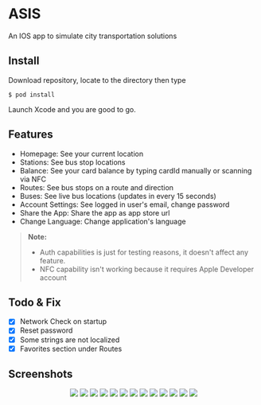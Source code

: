 #  ASIS

An IOS app to simulate city transportation solutions

## Install
Download repository, locate to the directory then type

    $ pod install
Launch Xcode and you are good to go.

## Features

- Homepage: See your current location
- Stations: See bus stop locations
- Balance: See your card balance by typing cardId manually or scanning via NFC
- Routes: See bus stops on a route and direction
- Buses: See live bus locations (updates in every 15 seconds)
- Account Settings: See logged in user's email, change password
- Share the App: Share the app as app store url
- Change Language: Change application's language
> **Note:** 
> - Auth capabilities is just for testing reasons, it doesn't affect any feature. 
> - NFC capability isn't working because it requires Apple Developer account

## Todo & Fix

- [x] Network Check on startup
- [x] Reset password
- [x] Some strings are not localized
- [x] Favorites section under Routes

## Screenshots

<p align="center">
<img src="/screenshots/login.png">
<img src="/screenshots/register.png">
<img src="/screenshots/homepage.png">

<img src="/screenshots/stations.png">
<img src="/screenshots/balance.png">
<img src="/screenshots/routes.png">
<img src="/screenshots/route-details.png">
<img src="/screenshots/route-detail.png">

<img src="/screenshots/buses.png">
<img src="/screenshots/sidemenu.png">
<img src="/screenshots/account-settings.png">

<img src="/screenshots/share-the-app.png">
<img src="/screenshots/change-language.png">
</p>


